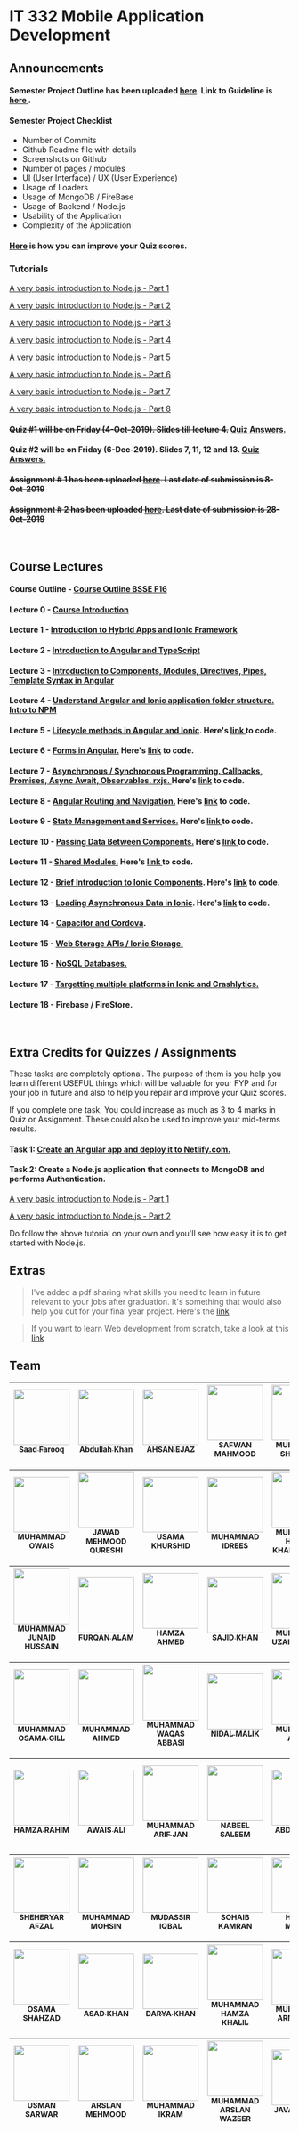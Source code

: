# IT 332 Mobile Application Development

## Announcements

#### Semester Project Outline has been uploaded <a href="https://github.com/alamgirqazi/mobile-application-development-course/blob/master/Semester%20Project%20Outline.pdf">here</a>. Link to Guideline is <a href="https://github.com/alamgirqazi/mobile-application-development-course/blob/master/Semester%20Project%20Guideline.pdf"> here </a>.

#### Semester Project Checklist 
* Number of Commits
* Github Readme file with details
* Screenshots on Github
* Number of pages / modules
* UI (User Interface) / UX (User Experience)
* Usage of Loaders
* Usage of MongoDB / FireBase
* Usage of Backend / Node.js
* Usability of the Application
* Complexity of the Application

#### [Here](#extra) is how you can improve your Quiz scores.

### Tutorials

[A very basic introduction to Node.js - Part 1](https://alamgirqazi.github.io/tech-blog/intro-to-nodejs-part-1/)

[A very basic introduction to Node.js - Part 2](https://alamgirqazi.github.io/tech-blog/intro-to-nodejs-part-2/)

[A very basic introduction to Node.js - Part 3](https://alamgirqazi.github.io/tech-blog/intro-to-nodejs-part-3/)

[A very basic introduction to Node.js - Part 4](https://alamgirqazi.github.io/tech-blog/intro-to-nodejs-part-4/)<br/>

[A very basic introduction to Node.js - Part 5](https://alamgirqazi.github.io/tech-blog/intro-to-nodejs-part-5/)

[A very basic introduction to Node.js - Part 6](https://alamgirqazi.github.io/tech-blog/intro-to-nodejs-part-6/)

[A very basic introduction to Node.js - Part 7](https://alamgirqazi.github.io/tech-blog/intro-to-nodejs-part-7/)

[A very basic introduction to Node.js - Part 8](https://alamgirqazi.github.io/tech-blog/intro-to-nodejs-part-8/)

#### ~~Quiz #1 will be on Friday (4-Oct-2019). Slides till lecture 4.~~ <a href="https://github.com/alamgirqazi/mobile-application-development-course/blob/master/extras/Quiz%20%23%201%20-%20MAD%20Course%20-%20Answers.pdf">Quiz Answers. </a>

#### ~~Quiz #2 will be on Friday (6-Dec-2019). Slides 7, 11, 12 and 13.~~ <a href="https://github.com/alamgirqazi/mobile-application-development-course/blob/master/extras/Quiz%20%23%202%20-%20MAD%20Course%20-%20Answers.pdf">Quiz Answers. </a>

#### ~~Assignment # 1 has been uploaded <a href="https://github.com/alamgirqazi/mobile-application-development-course/blob/master/Assignments/Assignment%20%23%201.pdf">here</a>. Last date of submission is **8-Oct-2019**~~

#### ~~Assignment # 2 has been uploaded <a href="https://github.com/alamgirqazi/mobile-application-development-course/blob/master/Assignments/Assignment%20%23%202.pdf">here</a>. Last date of submission is **28-Oct-2019**~~

<br/>

## Course Lectures

#### Course Outline - <a href="https://github.com/alamgirqazi/mobile-application-development-course/blob/master/Course%20Outline%20BSSE%20F16.pdf"> Course Outline BSSE F16 </a>

#### Lecture 0 - <a href="https://github.com/alamgirqazi/mobile-application-development-course/blob/master/lecture%200/Lecture%200%20-%20Mobile%20Application%20Development.pdf" target="_blank"> Course Introduction </a>

#### Lecture 1 - <a href="https://github.com/alamgirqazi/mobile-application-development-course/blob/master/lecture%201/Lecture%201%20-%20Mobile%20Application%20Development.pdf" target="_blank"> Introduction to Hybrid Apps and Ionic Framework </a>

#### Lecture 2 - <a href="https://github.com/alamgirqazi/mobile-application-development-course/blob/master/lecture%202/Lecture%202%20-%20Mobile%20Application%20Development.pdf" target="_blank"> Introduction to Angular and TypeScript</a>

#### Lecture 3 - <a href="https://github.com/alamgirqazi/mobile-application-development-course/blob/master/lecture%203/Lecture%203%20-%20Mobile%20Application%20Development.pdf" target="_blank"> Introduction to Components, Modules, Directives, Pipes, Template Syntax in Angular</a>

#### Lecture 4 - <a href="https://github.com/alamgirqazi/mobile-application-development-course/blob/master/lecture%204/Lecture%204%20-%20Mobile%20Application%20Development.pdf" target="_blank"> Understand Angular and Ionic application folder structure. Intro to NPM</a>

#### Lecture 5 - <a href="https://github.com/alamgirqazi/mobile-application-development-course/blob/master/lecture%205/Lecture%205%20-%20Mobile%20Application%20Development.pdf" target="_blank"> Lifecycle methods in Angular and Ionic</a>. Here's <a href="https://github.com/alamgirqazi/MAD-workbooks">link </a> to code.

#### Lecture 6 - <a href="https://github.com/alamgirqazi/mobile-application-development-course/blob/master/lecture%206/Lecture%206%20-%20Mobile%20Application%20Development.pdf" target="_blank">Forms in Angular.</a> Here's <a href="https://github.com/alamgirqazi/MAD-workbooks/tree/lecture6"> link</a> to code.

#### Lecture 7 - <a href="https://github.com/alamgirqazi/mobile-application-development-course/blob/master/lecture%207/Lecture%207%20-%20Mobile%20Application%20Development.pdf" target="_blank">Asynchronous / Synchronous Programming. Callbacks, Promises, Async Await, Observables. rxjs. </a> Here's <a href="https://github.com/alamgirqazi/MAD-workbooks/tree/lecture7"> link</a> to code.

#### Lecture 8 - <a href="https://github.com/alamgirqazi/mobile-application-development-course/blob/master/lecture%208/Lecture%208%20-%20Mobile%20Application%20Development.pdf" >Angular Routing and Navigation.</a> Here's <a href="https://github.com/alamgirqazi/MAD-workbooks/tree/lecture8"> link</a> to code.

#### Lecture 9 - <a href="https://github.com/alamgirqazi/mobile-application-development-course/blob/master/lecture%209/Lecture%209%20-%20Mobile%20Application%20Development.pdf">State Management and Services.</a> Here's <a href="https://github.com/alamgirqazi/MAD-workbooks/tree/lecture9"> link </a> to code.

#### Lecture 10 - <a href="https://github.com/alamgirqazi/mobile-application-development-course/blob/master/lecture%2010/Lecture%2010%20-%20Mobile%20Application%20Development.pdf">Passing Data Between Components.</a> Here's <a href="https://github.com/alamgirqazi/MAD-workbooks/tree/lecture10"> link </a> to code.

#### Lecture 11 - <a href="https://github.com/alamgirqazi/mobile-application-development-course/blob/master/lecture%2011/Lecture%2011%20-%20Mobile%20Application%20Development.pdf">Shared Modules.</a> Here's <a href="https://github.com/alamgirqazi/MAD-workbooks/tree/lecture11"> link </a> to code.

#### Lecture 12 - <a href="https://github.com/alamgirqazi/mobile-application-development-course/blob/master/lecture%2012/Lecture%2012%20-%20Mobile%20Application%20Development.pdf">Brief Introduction to Ionic Components</a>. Here's <a href="https://github.com/alamgirqazi/MAD-workbooks/tree/lecture12">link</a> to code.

#### Lecture 13 - <a href="https://github.com/alamgirqazi/mobile-application-development-course/blob/master/lecture%2013/Lecture%2013%20-%20Mobile%20Application%20Development.pdf">Loading Asynchronous Data in Ionic</a>. Here's <a href="https://github.com/alamgirqazi/MAD-workbooks/tree/lecture13">link</a> to code.

#### Lecture 14 - <a href="https://github.com/alamgirqazi/mobile-application-development-course/blob/master/lecture%2014/Lecture%2014%20-%20Mobile%20Application%20Development.pdf">Capacitor and Cordova</a>.

#### Lecture 15 - <a href="https://github.com/alamgirqazi/mobile-application-development-course/blob/master/lecture%2015/Lecture%2015%20-%20Mobile%20Application%20Development.pdf"> Web Storage APIs / Ionic Storage. </a>

#### Lecture 16 - <a href="https://github.com/alamgirqazi/mobile-application-development-course/blob/master/lecture%2016/Lecture%2016%20-%20Mobile%20Application%20Development.pdf"> NoSQL Databases. </a>

#### Lecture 17 - <a href="https://github.com/alamgirqazi/mobile-application-development-course/blob/master/lecture%2017/Lecture%2017%20-%20Mobile%20Application%20Development.pdf"> Targetting multiple platforms in Ionic and Crashlytics. </a>

#### Lecture 18 - <a> Firebase / FireStore. </a>

<br/>

## <a name="extra">Extra Credits for Quizzes / Assignments </a>

These tasks are completely optional. The purpose of them is you help you learn different USEFUL things which will be valuable for your FYP and for your job in future and also to help you repair and improve your Quiz scores.

If you complete one task, You could increase as much as 3 to 4 marks in Quiz or Assignment. These could also be used to improve your mid-terms results.

#### Task 1: <a href="https://github.com/alamgirqazi/mobile-application-development-course/blob/master/extras/Extra%20Tasks%20-%20Task%201.pdf"> Create an Angular app and deploy it to Netlify.com.</a>

#### Task 2: Create a Node.js application that connects to MongoDB and performs Authentication.

[A very basic introduction to Node.js - Part 1](https://alamgirqazi.github.io/tech-blog/intro-to-nodejs-part-1/)

[A very basic introduction to Node.js - Part 2](https://alamgirqazi.github.io/tech-blog/intro-to-nodejs-part-2/)

Do follow the above tutorial on your own and you'll see how easy it is to get started with Node.js.

## Extras

> I've added a pdf sharing what skills you need to learn in future relevant to your jobs after graduation. It's something that would also help you out for your final year project. Here's the <a href="https://github.com/alamgirqazi/mobile-application-development-course/blob/master/extras/Skills%20to%20learn.pdf">link </a>

> If you want to learn Web development from scratch, take a look at this <a href="https://github.com/alamgirqazi/mobile-application-development-course/blob/master/extras/webdev.pdf">link </a>

## Team<a name="team"></a>

<!-- ALL-CONTRIBUTORS-LIST:START - Do not remove or modify this section -->
<!-- prettier-ignore -->
| [<img src="https://avatars2.githubusercontent.com/u/55571258?v=4" width="100px;"/><br /><sub><b>Saad Farooq</b></sub>](https://github.com/saadfarooq3198) | [<img src="https://avatars2.githubusercontent.com/u/48089976?v=4" width="100px;"/><br /><sub><b>Abdullah Khan</b></sub>](https://github.com/abdullah432)<br /> | [<img src="https://avatars0.githubusercontent.com/u/45936390?v=4" width="100px;"/><br /><sub><b>AHSAN EJAZ</b></sub>](https://github.com/Ahsankhansadozai)<br /> | [<img src="https://avatars3.githubusercontent.com/u/55310273?v=4" width="100px;"/><br /><sub><b>SAFWAN MAHMOOD</b></sub>](https://github.com/safwan-3201)<br /> | [<img src="https://avatars2.githubusercontent.com/u/45399924?v=4" width="100px;"/><br /><sub><b>MUHAMMAD SHAHZAIB</b></sub>](https://github.com/xaibe)<br /> | [<img src="https://avatars0.githubusercontent.com/u/55254462?v=4" width="100px;"/><br /><sub><b>USAMA ZAHID</b></sub>](https://github.com/usamazahid3222)<br /> | [<img src="https://avatars1.githubusercontent.com/u/55654063?v=4" width="100px;"/><br /><sub><b>MUHAMMAD LUQMAN ALI</b></sub>](https://github.com/Luqman138)<br /> |
| :-------------------------------------------------------------------------------------------------------------------------------------------------------: | :------------------------------------------------------------------------------------------------------------------------------------------------------------: | :--------------------------------------------------------------------------------------------------------------------------------------------------------------: | :-------------------------------------------------------------------------------------------------------------------------------------------------------------: | :----------------------------------------------------------------------------------------------------------------------------------------------------------: | :-------------------------------------------------------------------------------------------------------------------------------------------------------------: | :----------------------------------------------------------------------------------------------------------------------------------------------------------------: |

| [<img src="https://avatars3.githubusercontent.com/u/55571257?v=4" width="100px;"/><br /><sub><b>MUHAMMAD OWAIS</b></sub>](https://github.com/Owais3227) | [<img src="https://avatars3.githubusercontent.com/u/55326875?v=4" width="100px;"/><br /><sub><b>JAWAD MEHMOOD QURESHI</b></sub>](https://github.com/Jawad-Qurreshi)<br /> | [<img src="https://avatars3.githubusercontent.com/u/55357938?v=4" width="100px;"/><br /><sub><b>USAMA KHURSHID</b></sub>](https://github.com/UsamaKhurshid3240)<br /> | [<img src="https://avatars1.githubusercontent.com/u/56217435?v=4" width="100px;"/><br /><sub><b>MUHAMMAD IDREES</b></sub>](https://github.com/idreeskhan3251)<br /> | [<img src="https://avatars1.githubusercontent.com/u/56145920?v=4" width="100px;"/><br /><sub><b>MUHAMMAD HAMZA KHALID MIRZA</b></sub>](https://github.com/hamzakhalid63)<br /> | [<img src="https://avatars1.githubusercontent.com/u/57092737?v=4" width="100px;"/><br /><sub><b>MUHAMMAD FARMAN RAZA</b></sub>](https://github.com/Muhammad-Farman-Raza)<br /> | [<img src="https://avatars2.githubusercontent.com/u/55922433?v=4" width="100px;"/><br /><sub><b>MUHAMMAD RIFFAT ABBAS</b></sub>](https://github.com/riffatawan86)<br /> |
| :-----------------------------------------------------------------------------------------------------------------------------------------------------: | :-----------------------------------------------------------------------------------------------------------------------------------------------------------------------: | :-------------------------------------------------------------------------------------------------------------------------------------------------------------------: | :-----------------------------------------------------------------------------------------------------------------------------------------------------------------: | :----------------------------------------------------------------------------------------------------------------------------------------------------------------------------: | :----------------------------------------------------------------------------------------------------------------------------------------------------------------------------: | :---------------------------------------------------------------------------------------------------------------------------------------------------------------------: |


| [<img src="https://avatars1.githubusercontent.com/u/55838331?v=4" width="100px;"/><br /><sub><b>MUHAMMAD JUNAID HUSSAIN</b></sub>](https://github.com/raja3282) | [<img src="https://avatars2.githubusercontent.com/u/55455442?v=4" width="100px;"/><br /><sub><b>FURQAN ALAM</b></sub>](https://github.com/furqanalam61)<br /> | [<img src="https://avatars3.githubusercontent.com/u/55953708?v=4" width="100px;"/><br /><sub><b>HAMZA AHMED</b></sub>](https://github.com/Hamza3295)<br /> | [<img src="https://avatars1.githubusercontent.com/u/45587388?v=4" width="100px;"/><br /><sub><b>SAJID KHAN</b></sub>](https://github.com/SajidKhan0314)<br /> | [<img src="https://avatars1.githubusercontent.com/u/45401285?v=4" width="100px;"/><br /><sub><b>MUHAMMAD UZAIR DANYAL</b></sub>](https://github.com/uzairDanyal)<br /> | [<img src="https://avatars2.githubusercontent.com/u/55375676?v=4" width="100px;"/><br /><sub><b>MAJID ALI KHAN</b></sub>](https://github.com/majid760)<br /> | [<img src="https://avatars2.githubusercontent.com/u/51987198?v=4" width="100px;"/><br /><sub><b>MUZAMMAL HUSSAIN</b></sub>](https://github.com/MuzammalHussain6313)<br /> |
| :-------------------------------------------------------------------------------------------------------------------------------------------------------------: | :-----------------------------------------------------------------------------------------------------------------------------------------------------------: | :--------------------------------------------------------------------------------------------------------------------------------------------------------: | :-----------------------------------------------------------------------------------------------------------------------------------------------------------: | :--------------------------------------------------------------------------------------------------------------------------------------------------------------------: | :----------------------------------------------------------------------------------------------------------------------------------------------------------: | :-----------------------------------------------------------------------------------------------------------------------------------------------------------------------: |


| [<img src="https://avatars3.githubusercontent.com/u/51175195?v=4" width="100px;"/><br /><sub><b>MUHAMMAD OSAMA GILL</b></sub>](https://github.com/osamagill) | [<img src="https://avatars1.githubusercontent.com/u/37517939?v=4" width="100px;"/><br /><sub><b>MUHAMMAD AHMED</b></sub>](https://github.com/ahmadsheikh21)<br /> | [<img src="https://avatars3.githubusercontent.com/u/55791656?v=4" width="100px;"/><br /><sub><b>MUHAMMAD WAQAS ABBASI</b></sub>](https://github.com/waqas3327)<br /> | [<img src="https://avatars0.githubusercontent.com/u/33846467?v=4" width="100px;"/><br /><sub><b>NIDAL MALIK</b></sub>](https://github.com/tsin-96)<br /> | [<img src="https://avatars1.githubusercontent.com/u/56023761?v=4" width="100px;"/><br /><sub><b>MUHAMMAD ADEEL</b></sub>](https://github.com/illustric)<br /> | [<br /><sub><b>MUHAMMAD AIZAZ ASJID</b></sub>](https://github.com)<br /> | [<img src="https://avatars1.githubusercontent.com/u/55803956?v=4" width="100px;"/><br /><sub><b>ADIL ARSHAD</b></sub>](https://github.com/adil-arshad)<br /> |
| :----------------------------------------------------------------------------------------------------------------------------------------------------------: | :---------------------------------------------------------------------------------------------------------------------------------------------------------------: | :------------------------------------------------------------------------------------------------------------------------------------------------------------------: | :------------------------------------------------------------------------------------------------------------------------------------------------------: | :-----------------------------------------------------------------------------------------------------------------------------------------------------------: | :----------------------------------------------------------------------: | :----------------------------------------------------------------------------------------------------------------------------------------------------------: |


| [<img src="https://avatars1.githubusercontent.com/u/46000447?v=4" width="100px;"/><br /><sub><b>HAMZA RAHIM</b></sub>](https://github.com/HamzaRahim) | [<img src="https://avatars2.githubusercontent.com/u/55501598?v=4" width="100px;"/><br /><sub><b>AWAIS ALI</b></sub>](https://github.com/awais5112)<br /> | [<img src="https://avatars1.githubusercontent.com/u/53043328?v=4" width="100px;"/><br /><sub><b>MUHAMMAD ARIF JAN</b></sub>](https://github.com/Muhammad3353)<br /> | [<img src="https://avatars2.githubusercontent.com/u/55546787?v=4" width="100px;"/><br /><sub><b>NABEEL SALEEM</b></sub>](https://github.com/nabeelsaleem333)<br /> | [<img src="https://avatars1.githubusercontent.com/u/55227300?v=4" width="100px;"/><br /><sub><b>ABDUL BASIT</b></sub>](https://github.com/Basit3356)<br /> | [<img src="https://avatars1.githubusercontent.com/u/55571644?v=4" width="100px;"/><br /><sub><b>JAWAD AHMED KHAN</b></sub>](https://github.com/JawadAhmedKhan)<br /> | [<img src="https://avatars1.githubusercontent.com/u/55804200?v=4" width="100px;"/><br /><sub><b>RANA MUHAMMAD AWAIS</b></sub>](https://github.com/ranaawais0303)<br /> |
| :---------------------------------------------------------------------------------------------------------------------------------------------------: | :------------------------------------------------------------------------------------------------------------------------------------------------------: | :-----------------------------------------------------------------------------------------------------------------------------------------------------------------: | :----------------------------------------------------------------------------------------------------------------------------------------------------------------: | :--------------------------------------------------------------------------------------------------------------------------------------------------------: | :------------------------------------------------------------------------------------------------------------------------------------------------------------------: | :--------------------------------------------------------------------------------------------------------------------------------------------------------------------: |


| [<img src="https://avatars3.githubusercontent.com/u/30393948?v=4" width="100px;"/><br /><sub><b>SHEHERYAR AFZAL</b></sub>](https://github.com/sheheryar17) | [<img src="https://avatars2.githubusercontent.com/u/55449443?v=4" width="100px;"/><br /><sub><b>MUHAMMAD MOHSIN</b></sub>](https://github.com/adil3633)<br /> | [<img src="https://avatars1.githubusercontent.com/u/55241950?v=4" width="100px;"/><br /><sub><b>MUDASSIR IQBAL</b></sub>](https://github.com/mudassiriqball)<br /> | [<img src="https://avatars1.githubusercontent.com/u/49482641?v=4" width="100px;"/><br /><sub><b>SOHAIB KAMRAN </b></sub>](https://github.com/SohaibKamran)<br /> | [<img src="https://avatars2.githubusercontent.com/u/55941197?v=4" width="100px;"/><br /><sub><b>HAMZA MANAN</b></sub>](https://github.com/hamzamanan)<br /> | [<img src="https://avatars2.githubusercontent.com/u/55322383?v=4" width="100px;"/><br /><sub><b>TARIQ FAQIR</b></sub>](https://github.com/Tariqfaqira)<br /> | [<img src="https://avatars2.githubusercontent.com/u/55357393?v=4" width="100px;"/><br /><sub><b>ABDUL REHMAN </b></sub>](https://github.com/maanamir)<br /> |
| :--------------------------------------------------------------------------------------------------------------------------------------------------------: | :-----------------------------------------------------------------------------------------------------------------------------------------------------------: | :----------------------------------------------------------------------------------------------------------------------------------------------------------------: | :--------------------------------------------------------------------------------------------------------------------------------------------------------------: | :---------------------------------------------------------------------------------------------------------------------------------------------------------: | :----------------------------------------------------------------------------------------------------------------------------------------------------------: | :---------------------------------------------------------------------------------------------------------------------------------------------------------: |


| [<img src="https://avatars1.githubusercontent.com/u/55839725?v=4" width="100px;"/><br /><sub><b>OSAMA SHAHZAD</b></sub>](https://github.com/osamashahzad84) | [<img src="https://avatars2.githubusercontent.com/u/55347878?v=4" width="100px;"/><br /><sub><b>ASAD KHAN</b></sub>](https://github.com/Asad-Khan-Achakzai)<br /> | [<img src="https://avatars0.githubusercontent.com/u/55444222?v=4" width="100px;"/><br /><sub><b>DARYA KHAN</b></sub>](https://github.com/Daryakhan182)<br /> | [<img src="https://avatars1.githubusercontent.com/u/55647183?v=4" width="100px;"/><br /><sub><b>MUHAMMAD HAMZA KHALIL</b></sub>](https://github.com/hamzakhalil3343)<br /> | [<img src="https://avatars1.githubusercontent.com/u/56032222?v=4" width="100px;"/><br /><sub><b>MUHAMMAD ARMAGHAN</b></sub>](https://github.com/armaghan6)<br /> | [<img src="https://avatars0.githubusercontent.com/u/50678241?v=4" width="100px;"/><br /><sub><b>HASSAN ABRAR</b></sub>](https://github.com/Hassan3325)<br /> | [<img src="https://avatars0.githubusercontent.com/u/54737802?v=4" width="100px;"/><br /><sub><b>MUHAMMAD SHAHZAIB</b></sub>](https://github.com/shahzaibbaloch02)<br /> |
| :---------------------------------------------------------------------------------------------------------------------------------------------------------: | :---------------------------------------------------------------------------------------------------------------------------------------------------------------: | :----------------------------------------------------------------------------------------------------------------------------------------------------------: | :------------------------------------------------------------------------------------------------------------------------------------------------------------------------: | :--------------------------------------------------------------------------------------------------------------------------------------------------------------: | :----------------------------------------------------------------------------------------------------------------------------------------------------------: | :---------------------------------------------------------------------------------------------------------------------------------------------------------------------: |


| [<img src="https://avatars2.githubusercontent.com/u/55990062?v=4" width="100px;"/><br /><sub><b>USMAN SARWAR</b></sub>](https://github.com/usman672) | [<img src="https://avatars3.githubusercontent.com/u/56528977?v=4" width="100px;"/><br /><sub><b>ARSLAN MEHMOOD</b></sub>](https://github.com/rajaarslan333)<br /> | [<img src="https://avatars0.githubusercontent.com/u/56062316?v=4" width="100px;"/><br /><sub><b>MUHAMMAD IKRAM</b></sub>](https://github.com/ikramgondal)<br /> | [<img src="https://avatars3.githubusercontent.com/u/33597629?v=4" width="100px;"/><br /><sub><b>MUHAMMAD ARSLAN WAZEER</b></sub>](https://github.com/ARsalkhann)<br /> | [<img src="https://avatars3.githubusercontent.com/u/56219109?v=4" width="100px;"/><br /><sub><b>JAVAID IQBAL</b></sub>](https://github.com/javaid1025)<br /> | [<img src="https://avatars3.githubusercontent.com/u/55810982?v=4" width="100px;"/><br /><sub><b>FAHD KAMAL</b></sub>](https://github.com/FahdKamal101)<br /> | <br /> |
| :--------------------------------------------------------------------------------------------------------------------------------------------------: | :---------------------------------------------------------------------------------------------------------------------------------------------------------------: | :-------------------------------------------------------------------------------------------------------------------------------------------------------------: | :--------------------------------------------------------------------------------------------------------------------------------------------------------------------: | :----------------------------------------------------------------------------------------------------------------------------------------------------------: | :----------------------------------------------------------------------------------------------------------------------------------------------------------: | :----: |


<!-- ALL-CONTRIBUTORS-LIST:END -->
